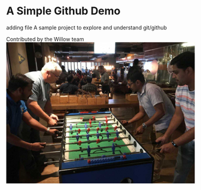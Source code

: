 # A Simple Github Demo
adding file
A sample project to explore and understand git/github

Contributed by the Willow team
![Willow Team](./Willow-Gallery/IMG-20190628-WA0034.jpg)
